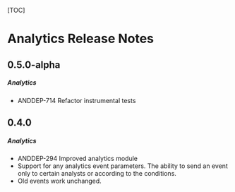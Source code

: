 [TOC]
# Analytics Release Notes
## 0.5.0-alpha
##### Analytics
* ANDDEP-714 Refactor instrumental tests
## 0.4.0
##### Analytics
* ANDDEP-294 Improved analytics module
* Support for any analytics event parameters. The ability to send an event only to certain analysts or according to the conditions.
* Old events work unchanged.